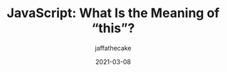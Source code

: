 ---
author: jaffathecake
date: 2021-03-08
publisher: chromiumdev
tags:
  - javascript
target_url: https://web.dev/javascript-this/
title: "JavaScript: What Is the Meaning of “this”?"
---